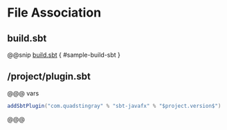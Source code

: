 # File Association


## build.sbt
@@snip [build.sbt](../../../sbt-test/sbt-javafx/fileassociation-javafx/build.sbt) { #sample-build-sbt }

## /project/plugin.sbt
@@@ vars
```sbt
addSbtPlugin("com.quadstingray" % "sbt-javafx" % "$project.version$")
```
@@@